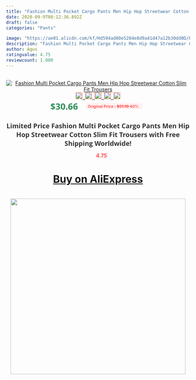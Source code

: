 ```yaml
---
title: "Fashion Multi Pocket Cargo Pants Men Hip Hop Streetwear Cotton Slim Fit Trousers"
date: 2020-09-9T08:12:36.892Z
draft: false
categories: "Pants"

image: "https://ae01.alicdn.com/kf/Hd594ad80e5284e8d9a41d47a12b30dd0D/Fashion-Multi-Pocket-Cargo-Pants-Men-Hip-Hop-Streetwear-Cotton-Slim-Fit-Trousers.jpg"
description: "Fashion Multi Pocket Cargo Pants Men Hip Hop Streetwear Cotton Slim Fit Trousers"
author: Agus
ratingvalue: 4.75
reviewcount: 1.000
---
```

<br>
<div style="text-align: center;">
<a href="https://s.click.aliexpress.com/e/_9uNcG5" target="_blank" rel="nofollow noopener noreferrer"><img alt="Fashion Multi Pocket Cargo Pants Men Hip Hop Streetwear Cotton Slim Fit Trousers" class="magnifier-image" src="https://ae01.alicdn.com/kf/Hd594ad80e5284e8d9a41d47a12b30dd0D/Fashion-Multi-Pocket-Cargo-Pants-Men-Hip-Hop-Streetwear-Cotton-Slim-Fit-Trousers.jpg_640x640.jpg">
<br>
<img style="border:1px solid salmon" src="https://ae01.alicdn.com/kf/Hd594ad80e5284e8d9a41d47a12b30dd0D/Fashion-Multi-Pocket-Cargo-Pants-Men-Hip-Hop-Streetwear-Cotton-Slim-Fit-Trousers.jpg_120x120.jpg">&nbsp;&nbsp;<img style="border:1px solid salmon" src="https://ae01.alicdn.com/kf/H326987cc0b2147fa8514566140700e17w/Fashion-Multi-Pocket-Cargo-Pants-Men-Hip-Hop-Streetwear-Cotton-Slim-Fit-Trousers.jpg_120x120.jpg">&nbsp;&nbsp;<img style="border:1px solid salmon" src="https://ae01.alicdn.com/kf/H1c3b7a7511ef4776b322e0b94e7651c9B/Fashion-Multi-Pocket-Cargo-Pants-Men-Hip-Hop-Streetwear-Cotton-Slim-Fit-Trousers.jpg_120x120.jpg">&nbsp;&nbsp;<img style="border:1px solid salmon" src="https://ae01.alicdn.com/kf/H0802976476a94049af85d85fdef53080u/Fashion-Multi-Pocket-Cargo-Pants-Men-Hip-Hop-Streetwear-Cotton-Slim-Fit-Trousers.jpg_120x120.jpg">&nbsp;&nbsp;<img style="border:1px solid salmon" src="https://ae01.alicdn.com/kf/H12faed1f79fe40d0a89cdd420b9a50c8u/Fashion-Multi-Pocket-Cargo-Pants-Men-Hip-Hop-Streetwear-Cotton-Slim-Fit-Trousers.jpg_120x120.jpg"></a></div><br0>
<div style="text-align: center;"><span style="background-color: white; border: 0px; box-sizing: border-box; color: seagreen; display: inline-block; font-family: &quot;open sans&quot; , &quot;arial&quot; , &quot;helvetica&quot; , sans-serif , &quot;heiti&quot;; font-size: 24px; font-stretch: inherit; font-weight: 700; line-height: inherit; margin: 0px 10px 0px 0px; padding: 0px; vertical-align: middle;">$30.66 </span>
<span style="background: rgb(255 , 241 , 241); border-radius: 3px; border: 0px; box-sizing: border-box; color: #ff4747; display: inline-block; font-family: inherit; font-size: 12px; font-stretch: inherit; font-style: inherit; font-variant: inherit; font-weight: 600; line-height: inherit; margin: 0px; padding: 2px 5px; transform: scale(0.9); vertical-align: middle;">Original Price : <b style="text-decoration: line-through;">$51.10 </b> 40%&nbsp;&nbsp;</span></div>
<h1 style="color: #333333; display: inline-block; font-family: &quot;open sans&quot; , &quot;arial&quot; , &quot;helvetica&quot; , sans-serif , &quot;heiti&quot;; font-size: 18px; font-stretch: inherit; font-weight: 700; text-align: center;">Limited Price Fashion Multi Pocket Cargo Pants Men Hip Hop Streetwear Cotton Slim Fit Trousers with Free Shipping Worldwide!</h1>
<div style="color: #ff4747; text-align: center;">
<img src="https://4.bp.blogspot.com/-M0ZcTcb-5uY/XleCXlxnR4I/AAAAAAAAAEc/OrjgMkXV1oMQFaCRZj5HQwOCBcu3w1FegCPcBGAYYCw/s1600/star.png" style="height: 15px;">&nbsp;<b>4.75</b></div>
<div class="button_cont" align="center"><a class="buynow_a" href="https://s.click.aliexpress.com/e/_9uNcG5" target="_blank" rel="nofollow noopener noreferrer"><H1>Buy on AliExpress</H1></a></div><br>
<div class="separator" style="clear: both; text-align: center;">
<img src="https://lh3.googleusercontent.com/-pTy5HemUv9M/XlePHvY0dAI/AAAAAAAAAE4/0nX5iRUoIWY8eMW9Dpxeirr157OZliDIgCLcBGAsYHQ/s1600/badge.gif" width="480">
</div>
